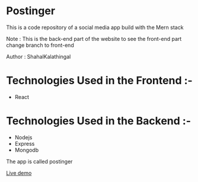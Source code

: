 # Postinger
This is a code repository of a social media app build with the Mern stack

Note : This is the back-end part of the website to see the front-end part change branch to front-end

Author : ShahalKalathingal

# Technologies Used in the Frontend :-
- React

# Technologies Used in the Backend :-
- Nodejs
- Express
- Mongodb

The app is called postinger

[Live demo](http://postinger.netlify.app)
